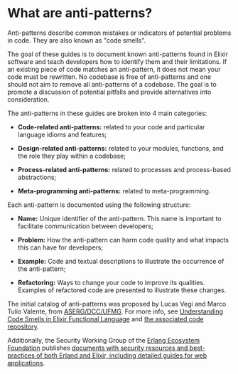 # What are anti-patterns?

Anti-patterns describe common mistakes or indicators of potential problems in code.
They are also known as "code smells".

The goal of these guides is to document known anti-patterns found in Elixir software
and teach developers how to identify them and their limitations. If an existing piece
of code matches an anti-pattern, it does not mean your code must be rewritten.
No codebase is free of anti-patterns and one should not aim to remove all
anti-patterns of a codebase. The goal is to promote a discussion of potential
pitfalls and provide alternatives into consideration.

The anti-patterns in these guides are broken into 4 main categories:

  * **Code-related anti-patterns:** related to your code and particular
    language idioms and features;

  * **Design-related anti-patterns:** related to your modules, functions,
    and the role they play within a codebase;

  * **Process-related anti-patterns:** related to processes and process-based
    abstractions;

  * **Meta-programming anti-patterns:** related to meta-programming.

Each anti-pattern is documented using the following structure:

  * **Name:** Unique identifier of the anti-pattern. This name is important to facilitate
    communication between developers;

  * **Problem:** How the anti-pattern can harm code quality and what impacts this can have
    for developers;

  * **Example:** Code and textual descriptions to illustrate the occurrence of the anti-pattern;

  * **Refactoring:** Ways to change your code to improve its qualities. Examples of refactored
    code are presented to illustrate these changes.

The initial catalog of anti-patterns was proposed by Lucas Vegi and Marco Tulio Valente, from [ASERG/DCC/UFMG](http://aserg.labsoft.dcc.ufmg.br/). For more info, see [Understanding Code Smells in Elixir Functional Language](https://github.com/lucasvegi/Elixir-Code-Smells/blob/main/etc/2023-emse-code-smells-elixir.pdf) and [the associated code repository](https://github.com/lucasvegi/Elixir-Code-Smells).

Additionally, the Security Working Group of the [Erlang Ecosystem Foundation](https://erlef.github.io/security-wg/) publishes [documents with security resources and best-practices of both Erland and Elixir, including detailed guides for web applications](https://erlef.github.io/security-wg/).

